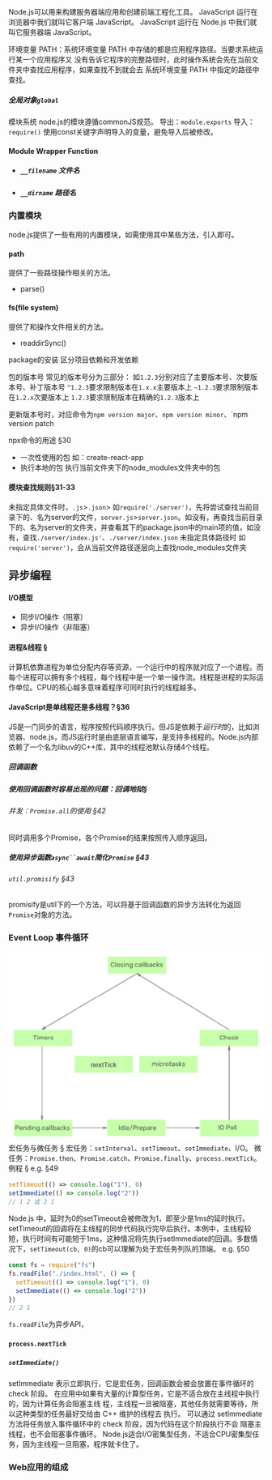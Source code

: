 Node.js可以用来构建服务器端应用和创建前端工程化工具。
JavaScript 运行在浏览器中我们就叫它客户端 JavaScript。 
JavaScript 运行在 Node.js 中我们就叫它服务器端 JavaScript。

环境变量 PATH：系统环境变量 PATH 中存储的都是应用程序路径。当要求系统运行某一个应用程序又 没有告诉它程序的完整路径时，此时操作系统会先在当前文件夹中查找应用程序，如果查找不到就会去 系统环境变量 PATH 中指定的路径中查找。

##### 全局对象`global`
模块系统
node.js的模块遵循commonJS规范。
导出：`module.exports`
导入：`require()`
使用const关键字声明导入的变量，避免导入后被修改。
#### Module Wrapper Function
- ##### `__filename` 文件名
- ##### `__dirname` 路径名
### 内置模块
node.js提供了一些有用的内置模块，如需使用其中某些方法，引入即可。
#### path
提供了一些路径操作相关的方法。
- parse()
#### fs(file system)
提供了和操作文件相关的方法。
- readdirSync()

package的安装
区分项目依赖和开发依赖

包的版本号
常见的版本号分为三部分：
如`1.2.3`分别对应了主要版本号、次要版本号、补丁版本号
`^1.2.3`要求限制版本在`1.x.x`主要版本上
`~1.2.3`要求限制版本在`1.2.x`次要版本上
`1.2.3`要求限制版本在精确的`1.2.3`版本上

更新版本号时，对应命令为`npm version major`、`npm version minor`、`npm version patch

npx命令的用途 §30
- 一次性使用的包
	如：create-react-app
- 执行本地的包
	执行当前文件夹下的node_modules文件夹中的包

#### 模块查找规则§31-33
未指定具体文件时，`.js`>`.json`>
如`require('./server')`，先将尝试查找当前目录下的、名为server的文件，`server.js`>`server.json`。如没有，再查找当前目录下的、名为server的文件夹，并查看其下的package.json中的main项的值，如没有，查找`./server/index.js'`、`./server/index.json`
未指定具体路径时
如`require('server')`，会从当前文件路径逐层向上查找node_modules文件夹

## 异步编程
#### I/O模型
- 同步I/O操作（阻塞）
- 异步I/O操作（非阻塞）
#### 进程&线程 §
计算机依靠进程为单位分配内存等资源，一个运行中的程序就对应了一个进程。而每个进程可以拥有多个线程，每个线程中是一个单一操作流。线程是进程的实际运作单位。CPU的核心越多意味着程序可同时执行的线程越多。
#### JavaScript是单线程还是多线程？§36
JS是一门同步的语言，程序按照代码顺序执行。但JS是依赖于*运行时*的，比如浏览器、node.js，而JS运行时是由底层语言编写，是支持多线程的。Node.js内部依赖了一个名为libuv的C++库，其中的线程池默认存储4个线程。
##### 回调函数
##### 使用回调函数时容易出现的问题：回调地狱§
###### 并发：`Promise.all`的使用 §42
同时调用多个Promise，各个Promise的结果按照传入顺序返回。
##### 使用异步函数`async``await`简化`Promise` §43
###### `util.promisify` §43
promisify是util下的一个方法，可以将基于回调函数的异步方法转化为返回`Promise`对象的方法。

### Event Loop 事件循环
![](https://raw.githubusercontent.com/wonsage/img/main/imgFF379605-087D-4480-A66D-7087470E1C3A.jpeg)
宏任务与微任务 §
宏任务：`setInterval`、`setTimeout`、`setImmediate`、I/O。
微任务：`Promise.then`、`Promise.catch`、`Promise.finally`、`process.nextTick`。
例程 §
e.g. §49
```js
setTimeout(() => console.log("1"), 0)
setImmediate(() => console.log("2"))
// 1 2 或 2 1
```
Node.js 中，延时为0的setTimeout会被修改为1，即至少是1ms的延时执行。setTimeout的回调将在主线程的同步代码执行完毕后执行。本例中，主线程较短，执行时间有可能短于1ms，这种情况将先执行setImmediate的回调。多数情况下，`setTimeout(cb, 0)`的cb可以理解为处于宏任务列队的顶端。
e.g. §50
```js
const fs = require("fs")
fs.readFile("./index.html", () => {
  setTimeout(() => console.log("1"), 0)
  setImmediate(() => console.log("2"))
})
// 2 1
```
`fs.readFile`为异步API，
#### `process.nextTick`
##### `setImmediate()`
setImmediate 表示立即执行，它是宏任务，回调函数会被会放置在事件循环的 check 阶段。
在应用中如果有大量的计算型任务，它是不适合放在主线程中执行的，因为计算任务会阻塞主线 程，主线程一旦被阻塞，其他任务就需要等待，所以这种类型的任务最好交给由 C++ 维护的线程去 执行。
可以通过 setImmediate 方法将任务放入事件循环中的 check 阶段，因为代码在这个阶段执行不会 阻塞主线程，也不会阻塞事件循环。
Node.js适合I/O密集型任务，不适合CPU密集型任务，因为主线程一旦阻塞，程序就卡住了。
### Web应用的组成